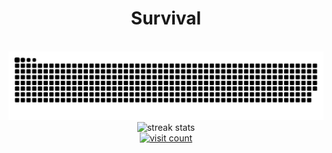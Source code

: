 <h1 align="center">
    <b>Survival</b>
</h1>
  
<br>
<div align="center">
    <img  src="https://github.com/1999AZZAR/1999AZZAR/blob/main/resources/img/grid-snake.svg"
        alt="snake" /></a>
</div>

<div align="center">
    <img src="https://github-readme-streak-stats.herokuapp.com/?user=survivalq&theme=dark&hide_border=false" alt="streak stats" />
    <br/>
    <a href="https://visitcount.itsvg.in">
        <img src="https://visitcount.itsvg.in/api?id=survivalq&icon=0&color=12" alt="visit count" />
    </a>
</div>
